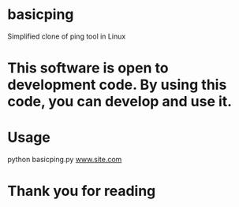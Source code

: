 # basicping
Simplified clone of ping tool in Linux


# This software is open to development code. By using this code, you can develop and use it.

# Usage

python basicping.py www.site.com

# Thank you for reading
